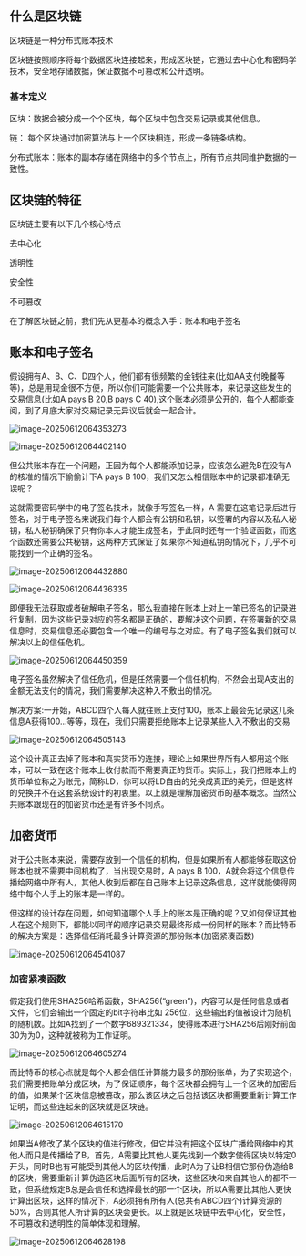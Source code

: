 ## 什么是区块链

区块链是一种分布式账本技术

区块链按照顺序将每个数据区块连接起来，形成区块链，它通过去中心化和密码学技术，安全地存储数据，保证数据不可篡改和公开透明。

### 基本定义

区块：数据会被分成一个个区块，每个区块中包含交易记录或其他信息。

链： 每个区块通过加密算法与上一个区块相连，形成一条链条结构。

分布式账本：账本的副本存储在网络中的多个节点上，所有节点共同维护数据的一致性。

## 区块链的特征

区块链主要有以下几个核心特点

去中心化

透明性

安全性

不可篡改

在了解区块链之前，我们先从更基本的概念入手：账本和电子签名

## 账本和电子签名

假设拥有A、B、C、D四个人，他们都有很频繁的金钱往来(比如AA支付晚餐等等)，总是用现金很不方便，所以你们可能需要一个公共账本，来记录这些发生的交易信息(比如A pays B 20,B pays C 40),这个账本必须是公开的，每个人都能查阅，到了月底大家对交易记录无异议后就会一起合计。

![image-20250612064353273](C:\Users\BARAK.T\AppData\Roaming\Typora\typora-user-images\image-20250612064353273.png)

![image-20250612064402140](C:\Users\BARAK.T\AppData\Roaming\Typora\typora-user-images\image-20250612064402140.png)

但公共账本存在一个问题，正因为每个人都能添加记录，应该怎么避免B在没有A的核准的情况下偷偷计下A pays B 100，我们又怎么相信账本中的记录都准确无误呢？

这就需要密码学中的电子签名技术，就像手写签名一样，A 需要在这笔记录后进行签名，对于电子签名来说我们每个人都会有公钥和私钥，以签署的内容以及私人秘钥，私人秘钥确保了只有你本人才能生成签名，于此同时还有一个验证函数，而这个函数还需要公共秘钥，这两种方式保证了如果你不知道私钥的情况下，几乎不可能找到一个正确的签名。

![image-20250612064432880](C:\Users\BARAK.T\AppData\Roaming\Typora\typora-user-images\image-20250612064432880.png)

![image-20250612064436335](C:\Users\BARAK.T\AppData\Roaming\Typora\typora-user-images\image-20250612064436335.png)

即便我无法获取或者破解电子签名，那么我直接在账本上对上一笔已签名的记录进行复制，因为这些记录对应的签名都是正确的，要解决这个问题，在签署新的交易信息时，交易信息还必要包含一个唯一的编号与之对应。有了电子签名我们就可以解决以上的信任危机。

![image-20250612064450359](C:\Users\BARAK.T\AppData\Roaming\Typora\typora-user-images\image-20250612064450359.png)

电子签名虽然解决了信任危机，但是任然需要一个信任机构，不然会出现A支出的金额无法支付的情况，我们需要解决这种入不敷出的情况。

解决方案:一开始，ABCD四个人每人就往账上支付100，账本上最会先记录这几条信息A获得100...等等，现在，我们只需要拒绝账本上记录某些人入不敷出的交易

![image-20250612064505143](C:\Users\BARAK.T\AppData\Roaming\Typora\typora-user-images\image-20250612064505143.png)

这个设计真正去掉了账本和真实货币的连接，理论上如果世界所有人都用这个账本，可以一致在这个账本上收付款而不需要真正的货币。实际上，我们把账本上的货币单位称之为账元，简称LD，你可以将LD自由的兑换成真正的美元，但是这样的兑换并不在这套系统设计的初衷里。以上就是理解加密货币的基本概念。当然公共账本跟现在的加密货币还是有许多不同点。

## 加密货币

对于公共账本来说，需要存放到一个信任的机构，但是如果所有人都能够获取这份账本也就不需要中间机构了，当出现交易时，A pays B 100，A就会将这个信息传播给网络中所有人，其他人收到后都在自己账本上记录这条信息，这样就能使得网络中每个人手上的账本是一样的。

但这样的设计存在问题，如何知道哪个人手上的账本是正确的呢？又如何保证其他人在这个规则下，都能以同样的顺序记录交易最终形成一份同样的账本？而比特币的解决方案是：选择信任消耗最多计算资源的那份账本(加密紧凑函数)

![image-20250612064541087](C:\Users\BARAK.T\AppData\Roaming\Typora\typora-user-images\image-20250612064541087.png)

### 加密紧凑函数

假定我们使用SHA256哈希函数，SHA256(“green”)，内容可以是任何信息或者文件，它们会输出一个固定的bit字符串比如 256位，这些输出的值被设计为随机的随机数。比如A找到了一个数字689321334，使得账本进行SHA256后刚好前面30为为0，这种就被称为工作证明。

![image-20250612064605274](C:\Users\BARAK.T\AppData\Roaming\Typora\typora-user-images\image-20250612064605274.png)

而比特币的核心点就是每个人都会信任计算能力最多的那份账单，为了实现这个，我们需要把账单分成区块，为了保证顺序，每个区块都会拥有上一个区块的加密后的值，如果某个区块信息被篡改，那么该区块之后包括该区块都需要重新计算工作证明，而这些连起来的区块就是区块链。

![image-20250612064615170](C:\Users\BARAK.T\AppData\Roaming\Typora\typora-user-images\image-20250612064615170.png)

如果当A修改了某个区块的值进行修改，但它并没有把这个区块广播给网络中的其他人而只是传播给了B，首先，A需要比其他人更先找到一个数字使得区块以特定0开头，同时B也有可能受到其他人的区块传播，此时A为了让B相信它那份伪造给B的区块，需要重新计算伪造区块后面所有的区块，这些区块和来自其他人的都不一致，但系统规定B总是会信任和选择最长的那一个区块，所以A需要比其他人更快计算出区块，这样的情况下，A必须拥有所有人(总共有ABCD四个)计算资源的50%，否则其他人所计算的区块会更长。以上就是区块链中去中心化，安全性，不可篡改和透明性的简单体现和理解。

![image-20250612064628198](C:\Users\BARAK.T\AppData\Roaming\Typora\typora-user-images\image-20250612064628198.png)